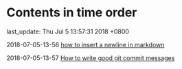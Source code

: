 # Contents in time order

last_update: Thu Jul 5 13:57:31 2018 +0800


 2018-07-05-13-56	[how to insert a newline in markdown](details.md)

 2018-07-05-13-57	[How to write good git commit messages](details.md)


